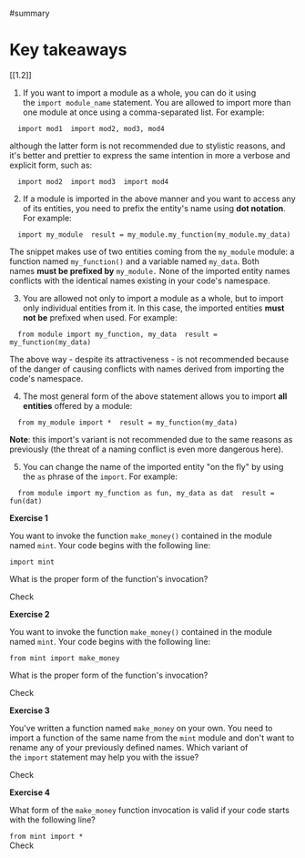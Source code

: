 #summary
# Key takeaways

  [[1.2]]

1. If you want to import a module as a whole, you can do it using the `import module_name` statement. You are allowed to import more than one module at once using a comma-separated list. For example:

`   import mod1  import mod2, mod3, mod4   `  

although the latter form is not recommended due to stylistic reasons, and it's better and prettier to express the same intention in more a verbose and explicit form, such as:

`   import mod2  import mod3  import mod4   `  

2. If a module is imported in the above manner and you want to access any of its entities, you need to prefix the entity's name using **dot notation**. For example:

`   import my_module  result = my_module.my_function(my_module.my_data)   `  

The snippet makes use of two entities coming from the `my_module` module: a function named `my_function()` and a variable named `my_data`. Both names **must be prefixed by** `my_module.` None of the imported entity names conflicts with the identical names existing in your code's namespace.

  

3. You are allowed not only to import a module as a whole, but to import only individual entities from it. In this case, the imported entities **must not be** prefixed when used. For example:

`   from module import my_function, my_data  result = my_function(my_data)   `  

The above way - despite its attractiveness - is not recommended because of the danger of causing conflicts with names derived from importing the code's namespace.

  

4. The most general form of the above statement allows you to import **all entities** offered by a module:

`   from my_module import *  result = my_function(my_data)   `  

**Note**: this import's variant is not recommended due to the same reasons as previously (the threat of a naming conflict is even more dangerous here).

5. You can change the name of the imported entity "on the fly" by using the `as` phrase of the `import`. For example:

`   from module import my_function as fun, my_data as dat  result = fun(dat)   `  

  

**Exercise 1**

You want to invoke the function `make_money()` contained in the module named `mint`. Your code begins with the following line:

`import mint`  

What is the proper form of the function's invocation?

Check  
  

**Exercise 2**

You want to invoke the function `make_money()` contained in the module named `mint`. Your code begins with the following line:

`from mint import make_money`  

What is the proper form of the function's invocation?

Check  
  

**Exercise 3**

You've written a function named `make_money` on your own. You need to import a function of the same name from the `mint` module and don't want to rename any of your previously defined names. Which variant of the `import` statement may help you with the issue?

Check  
  

**Exercise 4**

What form of the `make_money` function invocation is valid if your code starts with the following line?

`from mint import *`  
Check
